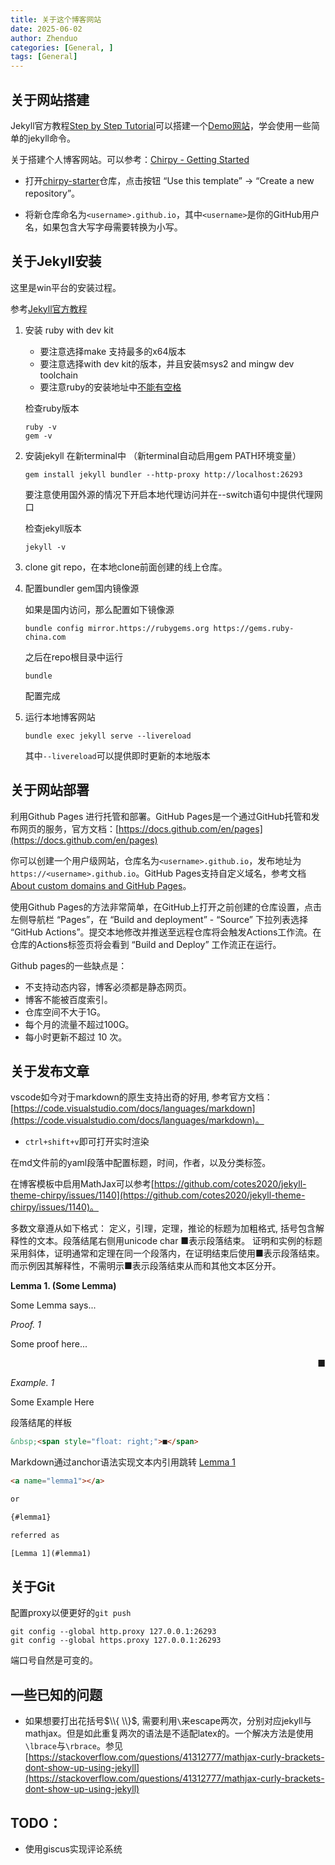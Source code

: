 ```yaml
---
title: 关于这个博客网站
date: 2025-06-02
author: Zhenduo
categories: [General, ]
tags: [General]
---
```


## 关于网站搭建

Jekyll官方教程[Step by Step Tutorial](https://jekyllrb.com/docs/step-by-step/01-setup/)可以搭建一个[Demo网站](https://zzy979.github.io/jekyll-tutorial/)，学会使用一些简单的jekyll命令。


关于搭建个人博客网站。可以参考：[Chirpy - Getting Started](https://chirpy.cotes.page/posts/getting-started/)

- 打开[chirpy-starter](https://github.com/cotes2020/chirpy-starter)仓库，点击按钮 “Use this template” → “Create a new repository”。

- 将新仓库命名为`<username>.github.io`，其中`<username>`是你的GitHub用户名，如果包含大写字母需要转换为小写。


## 关于Jekyll安装
这里是win平台的安装过程。

参考[Jekyll官方教程](https://jekyllrb.com/docs/installation/)

1. 安装 ruby with dev kit
    - 要注意选择make 支持最多的x64版本
    - 要注意选择with dev kit的版本，并且安装msys2 and mingw dev toolchain
    - 要注意ruby的安装地址中[不能有空格](https://stackoverflow.com/questions/16898286/error-invalid-switch-in-rubyopt-f-runtimeerror-is-shown-while-install-gems)

    检查ruby版本
    ```terminal
    ruby -v
    gem -v
    ```

2. 安装jekyll
    在新terminal中 （新terminal自动启用gem PATH环境变量）
    ```terminal
    gem install jekyll bundler --http-proxy http://localhost:26293
    ```
    要注意使用国外源的情况下开启本地代理访问并在--switch语句中提供代理网口

    检查jekyll版本
    ```terminal
    jekyll -v
    ```
3. clone git repo，在本地clone前面创建的线上仓库。

4. 配置bundler gem国内镜像源

    如果是国内访问，那么配置如下镜像源
    ```terminal
    bundle config mirror.https://rubygems.org https://gems.ruby-china.com
    ```
    之后在repo根目录中运行
    ```terminal
    bundle
    ```
    配置完成

5. 运行本地博客网站
    ```terminal
    bundle exec jekyll serve --livereload
    ```
    其中`--livereload`可以提供即时更新的本地版本



## 关于网站部署
利用Github Pages 进行托管和部署。GitHub Pages是一个通过GitHub托管和发布网页的服务，官方文档：[https://docs.github.com/en/pages](https://docs.github.com/en/pages)

你可以创建一个用户级网站，仓库名为`<username>.github.io`，发布地址为 `https://<username>.github.io`。GitHub Pages支持自定义域名，参考文档 [About custom domains and GitHub Pages](https://docs.github.com/en/pages/configuring-a-custom-domain-for-your-github-pages-site/about-custom-domains-and-github-pages)。

使用Github Pages的方法非常简单，在GitHub上打开之前创建的仓库设置，点击左侧导航栏 “Pages”，在 “Build and deployment” - “Source” 下拉列表选择 “GitHub Actions”。提交本地修改并推送至远程仓库将会触发Actions工作流。在仓库的Actions标签页将会看到 “Build and Deploy” 工作流正在运行。

Github pages的一些缺点是：
- 不支持动态内容，博客必须都是静态网页。
- 博客不能被百度索引。
- 仓库空间不大于1G。
- 每个月的流量不超过100G。
- 每小时更新不超过 10 次。


## 关于发布文章
vscode如今对于markdown的原生支持出奇的好用, 参考官方文档：[https://code.visualstudio.com/docs/languages/markdown](https://code.visualstudio.com/docs/languages/markdown)。

- `ctrl+shift+v`即可打开实时渲染

在md文件前的yaml段落中配置标题，时间，作者，以及分类标签。

在博客模板中启用MathJax可以参考[https://github.com/cotes2020/jekyll-theme-chirpy/issues/1140](https://github.com/cotes2020/jekyll-theme-chirpy/issues/1140)。

多数文章遵从如下格式：
定义，引理，定理，推论的标题为加粗格式, 括号包含解释性的文本。段落结尾右侧用unicode char ■表示段落结束。 证明和实例的标题采用斜体，证明通常和定理在同一个段落内，在证明结束后使用■表示段落结束。而示例因其解释性，不需明示■表示段落结束从而和其他文本区分开。

**Lemma 1. (Some Lemma)**
<a name="lemma1"></a>

Some Lemma says...


*Proof. 1*

Some proof here...

&nbsp;<span style="float: right;">■</span>

*Example. 1*

Some Example Here


段落结尾的样板
```html
&nbsp;<span style="float: right;">■</span>
```

Markdown通过anchor语法实现文本内引用跳转
[Lemma 1](#lemma1)
```html
<a name="lemma1"></a>

or

{#lemma1}

referred as

[Lemma 1](#lemma1)
```

## 关于Git
配置proxy以便更好的`git push`
```terminal
git config --global http.proxy 127.0.0.1:26293
git config --global https.proxy 127.0.0.1:26293
```
端口号自然是可变的。

## 一些已知的问题
- 如果想要打出花括号$\\{ \\}$, 需要利用`\`来escape两次，分别对应jekyll与mathjax。但是如此重复两次的语法是不适配latex的。一个解决方法是使用`\lbrace`与`\rbrace`。参见[https://stackoverflow.com/questions/41312777/mathjax-curly-brackets-dont-show-up-using-jekyll](https://stackoverflow.com/questions/41312777/mathjax-curly-brackets-dont-show-up-using-jekyll)

## TODO：
- 使用giscus实现评论系统